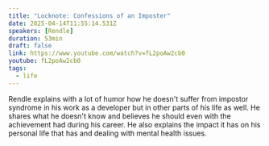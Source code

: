 ```yaml
---
title: "Locknote: Confessions of an Imposter"
date: 2025-04-14T11:55:14.531Z
speakers: [Rendle]
duration: 53min
draft: false
link: https://www.youtube.com/watch?v=fL2poAw2cb0
youtube: fL2poAw2cb0
tags:
  - life
---
```


Rendle explains with a lot of humor how he doesn't suffer from impostor syndrome in his work as a developer but in other parts of his life as well. He shares what he doesn't know and believes he should even with the achievement had during his career. He also explains the impact it has on his personal life that has and dealing with mental health issues.
